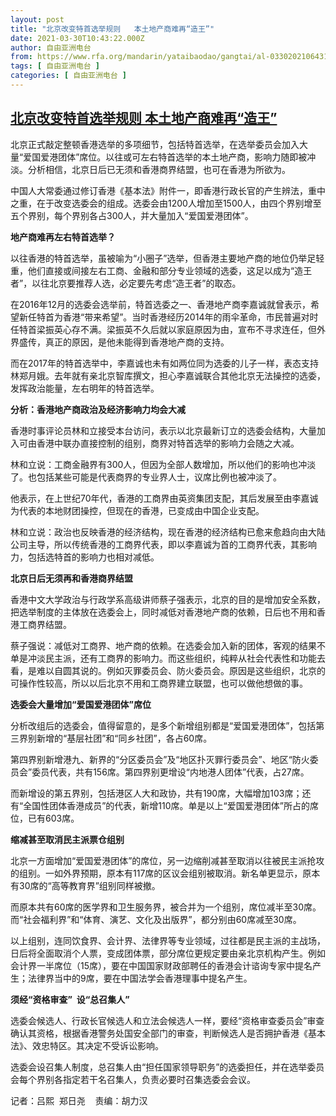 ```yaml
---
layout: post
title: "北京改变特首选举规则   本土地产商难再“造王”"
date: 2021-03-30T10:43:22.000Z
author: 自由亚洲电台
from: https://www.rfa.org/mandarin/yataibaodao/gangtai/al-03302021064314.html
tags: [ 自由亚洲电台 ]
categories: [ 自由亚洲电台 ]
---
```

<!--1617101002000-->
[北京改变特首选举规则   本土地产商难再“造王”](https://www.rfa.org/mandarin/yataibaodao/gangtai/al-03302021064314.html)
------

<div>
<p>北京正式敲定整顿香港选举的多项细节，包括特首选举，在选举委员会加入大量“爱国爱港团体”席位。以往或可左右特首选举的本土地产商，影响力随即被冲淡。分析相信，北京日后已无须和香港商界结盟，也可在香港为所欲为。</p><p>中国人大常委通过修订香港《基本法》附件一，即香港行政长官的产生辨法，重中之重，在于改变选委会的组成。选委会由1200人增加至1500人，由四个界别增至五个界别，每个界别各占300人，并大量加入“爱国爱港团体”。</p><p><strong>地产商难再左右特首选举？</strong></p><p>以往香港的特首选举，虽被喻为“小圈子”选举，但香港主要地产商的地位仍举足轻重，他们直接或间接左右工商、金融和部分专业领域的选委，这足以成为“造王者”，以往北京要推荐人选，必定要先考虑“造王者”的取态。</p><p>在2016年12月的选委会选举前，特首选委之一、香港地产商李嘉诚就曾表示，希望新任特首为香港“带来希望”。当时香港经历2014年的雨伞革命，市民普遍对时任特首梁振英心存不满。梁振英不久后就以家庭原因为由，宣布不寻求连任，但外界盛传，真正的原因，是他未能得到香港地产商的支持。</p><p>而在2017年的特首选举中，李嘉诚也未有如两位同为选委的儿子一样，表态支持林郑月娥。去年就有亲北京智库撰文，担心李嘉诚联合其他北京无法操控的选委，发挥政治能量，左右明年的特首选举。</p><p><strong>分析：香港地产商政治及经济影响力均会大减</strong></p><p>香港时事评论员林和立接受本台访问，表示以北京最新订立的选委会结构，大量加入可由香港中联办直接控制的组别，商界对特首选举的影响力会随之大减。</p><p>林和立说：工商金融界有300人，但因为全部人数增加，所以他们的影响也冲淡了。也包括某些可能是代表商界的专业界人士，议席比例也被冲淡了。</p><p>他表示，在上世纪70年代，香港的工商界由英资集团支配，其后发展至由李嘉诚为代表的本地财团操控，但现在的香港，已变成由中国企业支配。</p><p>林和立说：政治也反映香港的经济结构，现在香港的经济结构已愈来愈趋向由大陆公司主导，所以传统香港的工商界代表，即以李嘉诚为首的工商界代表，其影响力，包括选特首的影响力也相对减低。</p><p><strong>北京日后无须再和香港商界结盟</strong></p><p>香港中文大学政治与行政学系高级讲师蔡子强表示，北京的目的是增加安全系数，把选举制度的主体放在选委会上，同时减低对香港地产商的依赖，日后也不用和香港工商界结盟。</p><p>蔡子强说：减低对工商界、地产商的依赖。在选委会加入新的团体，客观的结果不单是冲淡民主派，还有工商界的影响力。而这些组织，纯粹从社会代表性和功能去看，是难以自圆其说的。例如灭罪委员会、防火委员会。原因是这些组织，北京的可操作性较高，所以以后北京不用和工商界建立联盟，也可以做他想做的事。</p><p><strong>选委会大量增加“爱国爱港团体”席位</strong></p><p>分析改组后的选委会，值得留意的，是多个新增组别都是“爱国爱港团体”，包括第三界别新增的“基层社团”和“同乡社团”，各占60席。</p><p>第四界别新增港九、新界的“分区委员会”及“地区扑灭罪行委员会”、地区“防火委员会”委员代表，共有156席。第四界别更增设“内地港人团体”代表，占27席。</p><p>而新增设的第五界别，包括港区人大和政协，共有190席，大幅增加103席；还有“全国性团体香港成员”的代表，新增110席。单是以上“爱国爱港团体”所占的席位，已有603席。</p><p><strong>缩减甚至取消民主派票仓组别</strong></p><p>北京一方面增加“爱国爱港团体”的席位，另一边缩削减甚至取消以往被民主派抢攻的组别。一如外界预期，原本有117席的区议会组别被取消。新名单更显示，原本有30席的“高等教育界”组别同样被撤。</p><p>而原本共有60席的医学界和卫生服务界，被合并为一个组别，席位减半至30席。而“社会福利界”和“体育、演艺、文化及出版界”，都分别由60席减至30席。</p><p>以上组别，连同饮食界、会计界、法律界等专业领域，过往都是民主派的主战场，日后将全面取消个人票，变成团体票，部分席位更规定要由亲北京机构产生。例如会计界一半席位（15席），要在中国国家财政部聘任的香港会计谘询专家中提名产生；法律界当中的9席，要在中国法学会香港理事中提名产生。</p><p><strong>须经“资格审查”</strong><strong>  </strong><strong>设“总召集人”</strong></p><p>选委会候选人、行政长官候选人和立法会候选人一样，要经“资格审查委员会”审查确认其资格，根据香港警务处国安全部门的审查，判断候选人是否拥护香港《基本法》、效忠特区。其决定不受诉讼影响。</p><p>选委会设召集人制度，总召集人由“担任国家领导职务”的选委担任，并在选举委员会每个界别各指定若干名召集人，负责必要时召集选委会会议。</p><p>记者：吕熙  郑日尧    责编：胡力汉</p>
</div>
